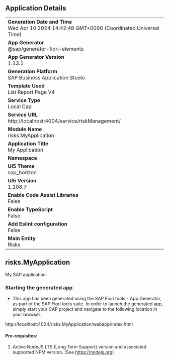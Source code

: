 ## Application Details
|               |
| ------------- |
|**Generation Date and Time**<br>Wed Apr 10 2024 14:42:48 GMT+0000 (Coordinated Universal Time)|
|**App Generator**<br>@sap/generator-fiori-elements|
|**App Generator Version**<br>1.13.1|
|**Generation Platform**<br>SAP Business Application Studio|
|**Template Used**<br>List Report Page V4|
|**Service Type**<br>Local Cap|
|**Service URL**<br>http://localhost:4004/service/riskManagement/
|**Module Name**<br>risks.MyApplication|
|**Application Title**<br>My Application|
|**Namespace**<br>|
|**UI5 Theme**<br>sap_horizon|
|**UI5 Version**<br>1.108.7|
|**Enable Code Assist Libraries**<br>False|
|**Enable TypeScript**<br>False|
|**Add Eslint configuration**<br>False|
|**Main Entity**<br>Risks|

## risks.MyApplication

My SAP application

### Starting the generated app

-   This app has been generated using the SAP Fiori tools - App Generator, as part of the SAP Fiori tools suite.  In order to launch the generated app, simply start your CAP project and navigate to the following location in your browser:

http://localhost:4004/risks.MyApplication/webapp/index.html

#### Pre-requisites:

1. Active NodeJS LTS (Long Term Support) version and associated supported NPM version.  (See https://nodejs.org)



